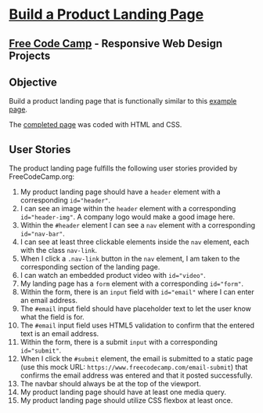 # [Build a Product Landing Page](https://learn.freecodecamp.org/responsive-web-design/responsive-web-design-projects/build-a-product-landing-page)
## [Free Code Camp](https://www.freecodecamp.org) - Responsive Web Design Projects

## Objective
Build a product landing page that is functionally similar to this [example page](https://codepen.io/freeCodeCamp/full/RKRbwL).

The [completed page](https://elrolfe-fcc-rwd.gitlab.io/landing) was coded with HTML and CSS.

## User Stories
The product landing page fulfills the following user stories provided by FreeCodeCamp.org:
1. My product landing page should have a `header` element with a corresponding `id="header"`.
2. I can see an image within the `header` element with a corresponding `id="header-img"`. A company logo would make a good image here.
3. Within the `#header` element I can see a `nav` element with a corresponding `id="nav-bar"`.
4. I can see at least three clickable elements inside the `nav` element, each with the class `nav-link`.
5. When I click a `.nav-link` button in the `nav` element, I am taken to the corresponding section of the landing page.
6. I can watch an embedded product video with `id="video"`.
7. My landing page has a `form` element with a corresponding `id="form"`.
8. Within the form, there is an `input` field with `id="email"` where I can enter an email address.
9. The `#email` input field should have placeholder text to let the user know what the field is for.
10. The `#email` input field uses HTML5 validation to confirm that the entered text is an email address.
11. Within the form, there is a submit `input` with a corresponding `id="submit"`.
12. When I click the `#submit` element, the email is submitted to a static page (use this mock URL: `https://www.freecodecamp.com/email-submit`) that confirms the email address was entered and that it posted successfully.
13. The navbar should always be at the top of the viewport.
14. My product landing page should have at least one media query.
15. My product landing page should utilize CSS flexbox at least once.
